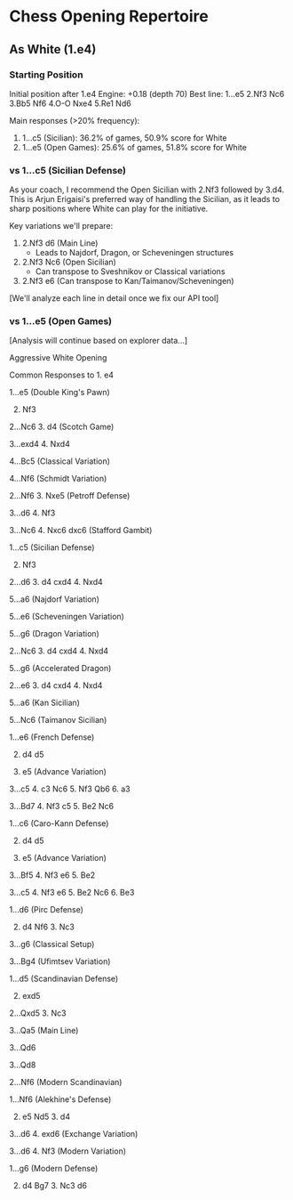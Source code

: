 # Chess Opening Repertoire

## As White (1.e4)

### Starting Position
Initial position after 1.e4
Engine: +0.18 (depth 70)
Best line: 1...e5 2.Nf3 Nc6 3.Bb5 Nf6 4.O-O Nxe4 5.Re1 Nd6

Main responses (>20% frequency):
1. 1...c5 (Sicilian): 36.2% of games, 50.9% score for White
2. 1...e5 (Open Games): 25.6% of games, 51.8% score for White

### vs 1...c5 (Sicilian Defense)
As your coach, I recommend the Open Sicilian with 2.Nf3 followed by 3.d4. This is Arjun Erigaisi's preferred way of handling the Sicilian, as it leads to sharp positions where White can play for the initiative.

Key variations we'll prepare:
1. 2.Nf3 d6 (Main Line)
   - Leads to Najdorf, Dragon, or Scheveningen structures
2. 2.Nf3 Nc6 (Open Sicilian)
   - Can transpose to Sveshnikov or Classical variations
3. 2.Nf3 e6 (Can transpose to Kan/Taimanov/Scheveningen)

[We'll analyze each line in detail once we fix our API tool]

### vs 1...e5 (Open Games)
[Analysis will continue based on explorer data...]

Aggressive White Opening

Common Responses to 1. e4

1...e5 (Double King's Pawn)

2. Nf3

2...Nc6 3. d4 (Scotch Game)

3...exd4 4. Nxd4

4...Bc5 (Classical Variation)

4...Nf6 (Schmidt Variation)

2...Nf6 3. Nxe5 (Petroff Defense)

3...d6 4. Nf3

3...Nc6 4. Nxc6 dxc6 (Stafford Gambit)

1...c5 (Sicilian Defense)

2. Nf3

2...d6 3. d4 cxd4 4. Nxd4

5...a6 (Najdorf Variation)

5...e6 (Scheveningen Variation)

5...g6 (Dragon Variation)

2...Nc6 3. d4 cxd4 4. Nxd4

5...g6 (Accelerated Dragon)

2...e6 3. d4 cxd4 4. Nxd4

5...a6 (Kan Sicilian)

5...Nc6 (Taimanov Sicilian)

1...e6 (French Defense)

2. d4 d5

3. e5 (Advance Variation)

3...c5 4. c3 Nc6 5. Nf3 Qb6 6. a3

3...Bd7 4. Nf3 c5 5. Be2 Nc6

1...c6 (Caro-Kann Defense)

2. d4 d5

3. e5 (Advance Variation)

3...Bf5 4. Nf3 e6 5. Be2

3...c5 4. Nf3 e6 5. Be2 Nc6 6. Be3

1...d6 (Pirc Defense)

2. d4 Nf6 3. Nc3

3...g6 (Classical Setup)

3...Bg4 (Ufimtsev Variation)

1...d5 (Scandinavian Defense)

2. exd5

2...Qxd5 3. Nc3

3...Qa5 (Main Line)

3...Qd6

3...Qd8

2...Nf6 (Modern Scandinavian)

1...Nf6 (Alekhine's Defense)

2. e5 Nd5 3. d4

3...d6 4. exd6 (Exchange Variation)

3...d6 4. Nf3 (Modern Variation)

1...g6 (Modern Defense)

2. d4 Bg7 3. Nc3 d6
